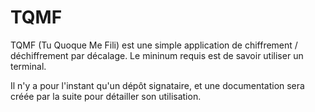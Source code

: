 ﻿TQMF
====

TQMF (Tu Quoque Me Fili) est une simple application de chiffrement / déchiffrement par décalage. Le mininum requis est de savoir utiliser un terminal.

Il n'y a pour l'instant qu'un dépôt signataire, et une documentation sera créée par la suite pour détailler son utilisation.
